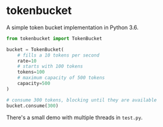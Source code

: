 # tokenbucket

A simple token bucket implementation in Python 3.6.

~~~python
from tokenbucket import TokenBucket

bucket = TokenBucket(
    # fills a 10 tokens per second
    rate=10
    # starts with 100 tokens
    tokens=100
    # maximum capacity of 500 tokens
    capacity=500
)

# consume 300 tokens, blocking until they are available
bucket.consume(300)
~~~

There's a small demo with multiple threads in `test.py`.
